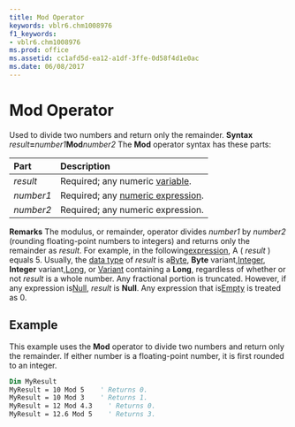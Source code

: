 ```yaml
---
title: Mod Operator
keywords: vblr6.chm1008976
f1_keywords:
- vblr6.chm1008976
ms.prod: office
ms.assetid: cc1afd5d-ea12-a1df-3ffe-0d58f4d1e0ac
ms.date: 06/08/2017
---
```



# Mod Operator



Used to divide two numbers and return only the remainder.
 **Syntax**
 _result_**=**_number1_**Mod**_number2_
The  **Mod** operator syntax has these parts:


|**Part**|**Description**|
|:-----|:-----|
| _result_|Required; any numeric [variable](vbe-glossary.md).|
| _number1_|Required; any [numeric expression](vbe-glossary.md).|
| _number2_|Required; any numeric expression.|

 **Remarks**
The modulus, or remainder, operator divides  _number1_ by _number2_ (rounding floating-point numbers to integers) and returns only the remainder as _result_. For example, in the following[expression](vbe-glossary.md), A ( _result_ ) equals 5.
Usually, the [data type](vbe-glossary.md) of _result_ is a[Byte](vbe-glossary.md),  **Byte** variant,[Integer](vbe-glossary.md),  **Integer** variant,[Long](vbe-glossary.md), or [Variant](vbe-glossary.md) containing a **Long**, regardless of whether or not _result_ is a whole number. Any fractional portion is truncated. However, if any expression is[Null](vbe-glossary.md),  _result_ is **Null**. Any expression that is[Empty](vbe-glossary.md) is treated as 0.

## Example

This example uses the  **Mod** operator to divide two numbers and return only the remainder. If either number is a floating-point number, it is first rounded to an integer.


```vb
Dim MyResult
MyResult = 10 Mod 5    ' Returns 0.
MyResult = 10 Mod 3    ' Returns 1.
MyResult = 12 Mod 4.3    ' Returns 0.
MyResult = 12.6 Mod 5    ' Returns 3.
```


